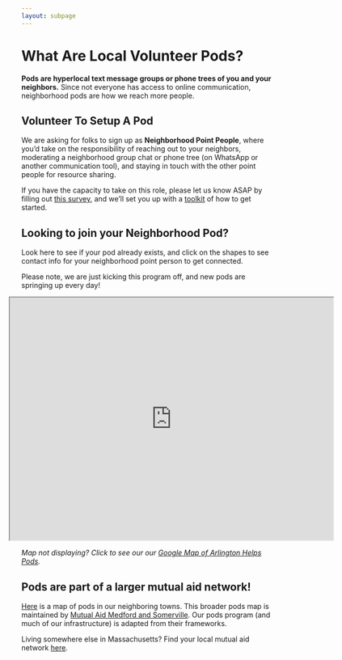 ```yaml
---
layout: subpage
---
```


# What Are Local Volunteer Pods?

**Pods are hyperlocal text message groups or phone trees of you and your neighbors.** Since not everyone has access to online communication, neighborhood pods are how we reach more people. 

## Volunteer To Setup A Pod

We are asking for folks to sign up as **Neighborhood Point People**, where you’d take on the responsibility of reaching out to your neighbors, moderating a neighborhood group chat or phone tree (on WhatsApp or another communication tool), and staying in touch with the other point people for resource sharing.

If you have the capacity to take on this role, please let us know ASAP by filling out [this survey](https://docs.google.com/forms/d/e/1FAIpQLSeBp1E8eVqW1OqDKWHoygncmGdjNieRRVBexVavlRg9YP6U7A/viewform), and we’ll set you up with a [toolkit](https://tinyurl.com/how-to-pod-arlington) of how to get started.

## Looking to join your Neighborhood Pod?
Look here to see if your pod already exists, and click on the shapes to see contact info for your neighborhood point person to get connected.

Please note, we are just kicking this program off, and new pods are springing up every day!

<p style="margin-left: -25px"><!-- Custom for leap-day theme; remove if using another theme 20200326-sc -->
  <iframe src="https://www.google.com/maps/d/embed?mid=1djdUWdOjxj2sMuKCjeudmpJb1msPgH1O" width="640" height="480"></iframe>
</p>

_Map not displaying? Click to see our our [Google Map of Arlington Helps Pods](https://www.google.com/maps/d/u/0/viewer?mid=1djdUWdOjxj2sMuKCjeudmpJb1msPgH1O&ll=42.40755600551749%2C-71.14267749999999&z=18)._

## Pods are part of a larger mutual aid network!

[Here](https://www.google.com/maps/d/viewer?mid=1502kJVz29cyu9qB_uLTLvujt0VET_Gc3&usp=sharing) is a map of pods in our neighboring towns. This broader pods map is maintained by [Mutual Aid Medford and Somerville](https://mutualaidmamas.com/). Our pods program (and much of our infrastructure) is adapted from their frameworks.

Living somewhere else in Massachusetts? Find your local mutual aid network [here](https://www.humannetworkinitiative.com/neighborhoods).

